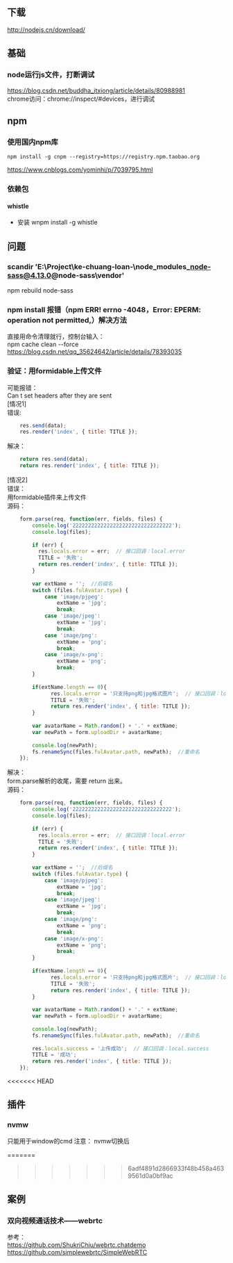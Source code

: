 ## 下载  
http://nodejs.cn/download/

## 基础
### node运行js文件，打断调试  
https://blog.csdn.net/buddha_itxiong/article/details/80988981  
chrome访问：chrome://inspect/#devices，进行调试 

## npm
### 使用国内npm库
```
npm install -g cnpm --registry=https://registry.npm.taobao.org
```
https://www.cnblogs.com/yominhi/p/7039795.html

### 依赖包
#### whistle
+ 安装
wnpm install -g whistle

## 问题
### scandir 'E:\Project\ke-chuang-loan-\node_modules\_node-sass@4.13.0@node-sass\vendor'
npm rebuild node-sass

### npm install 报错（npm ERR! errno -4048，Error: EPERM: operation not permitted,）解决方法  
直接用命令清理就行，控制台输入：  
npm cache clean --force  
https://blog.csdn.net/qq_35624642/article/details/78393035  

### 验证：用formidable上传文件  
可能报错：  
    Can t set headers after they are sent  
[情况1]  
错误:  
```javascript  
    res.send(data);  
    res.render('index', { title: TITLE });  
```  
解决：   
```javascript  
    return res.send(data);  
    return res.render('index', { title: TITLE });  
```  
[情况2]   
错误：  
    用formidable插件来上传文件  
源码：   
```javascript  
    form.parse(req, function(err, fields, files) {  
        console.log('22222222222222222222222222222222');  
        console.log(files);  
    
        if (err) {  
          res.locals.error = err;  // 接口回调：local.error  
          TITLE = '失败';  
          return res.render('index', { title: TITLE });  
        }  
    
        var extName = '';  //后缀名  
        switch (files.fulAvatar.type) {  
            case 'image/pjpeg':  
                extName = 'jpg';  
                break;  
            case 'image/jpeg':  
                extName = 'jpg';  
                break;  
            case 'image/png':  
                extName = 'png';  
                break;  
            case 'image/x-png':  
                extName = 'png';  
                break;  
        }  
    
        if(extName.length == 0){  
              res.locals.error = '只支持png和jpg格式图片';  // 接口回调：local.error  
              TITLE = '失败';  
              return res.render('index', { title: TITLE });  
        }  
    
        var avatarName = Math.random() + '.' + extName;  
        var newPath = form.uploadDir + avatarName;  
    
        console.log(newPath);  
        fs.renameSync(files.fulAvatar.path, newPath);  //重命名  
    });  
```  
解决：  
    form.parse解析的收尾，需要 return 出来。   
源码：  
```javascript  
    form.parse(req, function(err, fields, files) {  
        console.log('22222222222222222222222222222222');  
        console.log(files);  
        
        if (err) {  
          res.locals.error = err;  // 接口回调：local.error  
          TITLE = '失败';  
          return res.render('index', { title: TITLE });  
        }  
    
        var extName = '';  //后缀名  
        switch (files.fulAvatar.type) {  
            case 'image/pjpeg':  
                extName = 'jpg';  
                break;  
            case 'image/jpeg':  
                extName = 'jpg';  
                break;  
            case 'image/png':  
                extName = 'png';  
                break;  
            case 'image/x-png':  
                extName = 'png';  
                break;  
        }  
    
        if(extName.length == 0){  
              res.locals.error = '只支持png和jpg格式图片';  // 接口回调：local.error  
              TITLE = '失败';  
              return res.render('index', { title: TITLE });  
        }  
    
        var avatarName = Math.random() + '.' + extName;  
        var newPath = form.uploadDir + avatarName;  
    
        console.log(newPath);  
        fs.renameSync(files.fulAvatar.path, newPath);  //重命名  
    
        res.locals.success = '上传成功';  // 接口回调：local.success  
        TITLE = '成功';  
        return res.render('index', { title: TITLE });  
    });  
```  

<<<<<<< HEAD
## 插件 
### nvmw
只能用于window的cmd
注意：
nvmw切换后

=======
>>>>>>> 6adf4891d2866933f48b458a4639561d0a0bf9ac
## 案例
### 双向视频通话技术——webrtc  
参考：  
https://github.com/ShukriChiu/webrtc.chatdemo  
https://github.com/simplewebrtc/SimpleWebRTC  
